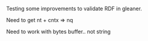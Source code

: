 Testing some improvements to validate RDF in gleaner.

Need to get nt + cntx => nq

Need to work with bytes buffer..  not string

